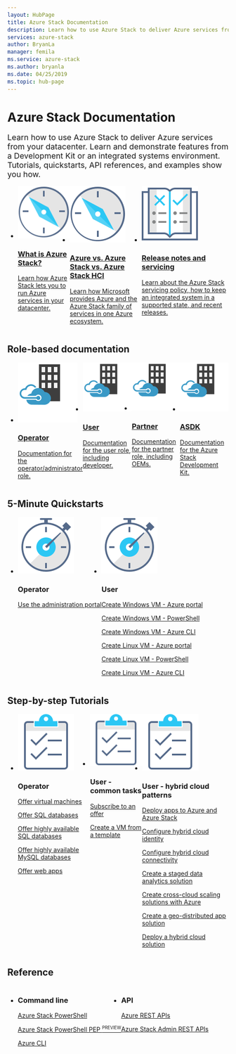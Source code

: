 ```yaml
---
layout: HubPage
title: Azure Stack Documentation
description: Learn how to use Azure Stack to deliver Azure services from your datacenter. Learn and demonstrate features from a Development Kit or an integrated systems environment. Tutorials, quickstarts, API references, and examples show you how to use Azure Stack and the APIs.
services: azure-stack
author: BryanLa
manager: femila
ms.service: azure-stack
ms.author: bryanla
ms.date: 04/25/2019
ms.topic: hub-page
---
```


<div id="main" class="v2">
<h1>Azure Stack Documentation</h1>
        <p style="font-size: 1.12rem;margin-bottom: 1rem;">Learn how to use Azure Stack to deliver Azure services from your datacenter. Learn and demonstrate features from a Development Kit or an integrated systems environment. Tutorials, quickstarts, API references, and examples show you how.</p>
<ul class="cardsY panelContent singlePanelContent" style="display:flex!important;">
        <li>
            <a href="/azure-stack/operator/azure-stack-overview">
                <div class="cardSize">
                    <div class="cardPadding">
                        <div class="card">
                            <div class="cardImageOuter">
                                <div class="cardImage">
                                    <img src="media/index/i_overview.svg" alt="" />
                                </div>
                            </div>
                            <div class="cardText">
                                <h3>What is Azure Stack?</h3>
                                <p>Learn how Azure Stack lets you to run Azure services in your datacenter.</p>
                            </div>
                        </div>
                    </div>
                </div>
            </a>
        </li>
        <li>
            <a href="/azure-stack/operator/compare-azure-azure-stack">
                <div class="cardSize">
                    <div class="cardPadding">
                        <div class="card">
                            <div class="cardImageOuter">
                                <div class="cardImage">
                                    <img src="media/index/i_overview.svg" alt="" />
                                </div>
                            </div>
                            <div class="cardText">
                                <h3>Azure vs. Azure Stack vs. Azure Stack HCI</h3>
                                <p>Learn how Microsoft provides Azure and the Azure Stack family of services in one Azure ecosystem.</p>
                            </div>
                        </div>
                    </div>
                </div>
            </a>
        </li>
        <li>
            <a href="/azure-stack/operator/azure-stack-servicing-policy">
                <div class="cardSize">
                    <div class="cardPadding">
                        <div class="card">
                            <div class="cardImageOuter">
                                <div class="cardImage">
                                    <img src="media/index/i_guidelines.svg" alt="" />
                                </div>
                            </div>
                            <div class="cardText">
                                <h3>Release notes and servicing</h3>
                                <p>Learn about the Azure Stack servicing policy, how to keep an integrated system in a supported state, and recent releases.</p>
                            </div>
                        </div>
                    </div>
                </div>
            </a>
        </li>
</ul>

<h2>Role-based documentation</h2>
<ul class="cardsM panelContent singlePanelContent cols cols4" style="display:flex!important;">
    <li>
        <a class="card" href="/azure-stack/operator/" data-linktype="external"><img class="cardImage" alt="" src="media/index/azure-stack.svg" data-linktype="external">
            <div class="cardText">
                <h3>Operator</h3>
                <p>Documentation for the operator/administrator role.</p>
            </div>
        </a>
    </li>
    <li>
        <a class="card" href="/azure-stack/user/" data-linktype="external"><img class="cardImage" alt="" src="media/index/azure-stack.svg" data-linktype="external">
            <div class="cardText">
                <h3>User</h3>
                <p>Documentation for the user role, including developer.</p>
            </div>
        </a>
    </li>
    <li>
        <a class="card" href="/azure-stack/partner/" data-linktype="external"><img class="cardImage" alt="" src="media/index/azure-stack.svg" data-linktype="external">
            <div class="cardText">
                <h3>Partner</h3>
                <p>Documentation for the partner role, including OEMs.</p>
            </div>
        </a>
    </li>
    <li>
        <a class="card" href="/azure-stack/asdk/" data-linktype="external"><img class="cardImage" alt="" src="media/index/azure-stack.svg" data-linktype="external">
            <div class="cardText">
                <h3>ASDK</h3>
                <p>Documentation for the Azure Stack Development Kit.</p>
            </div>
        </a>
    </li>
</ul>

<h2>5-Minute Quickstarts</h2>
<ul class="cardsF panelContent singlePanelContent cols cols3" style="display:flex!important;">
    <li>
        <div class="cardSize">
            <div class="cardPadding">
                <div class="card">
                    <div class="cardImageOuter">
                        <div class="cardImage">
                            <img src="media/index/i_quick-start.svg" alt="">
                        </div>
                    </div>
                    <div class="cardText">
                        <h3>Operator</h3>
                        <p><a href="/azure-stack/operator/azure-stack-manage-portals">Use the administration portal</a></p>
                    </div>
                </div>
            </div>
        </div>
    </li>
    <li>
        <div class="cardSize">
            <div class="cardPadding">
                <div class="card">
                    <div class="cardImageOuter">
                        <div class="cardImage">
                            <img src="media/index/i_quick-start.svg" alt="">
                        </div>
                    </div>
                    <div class="cardText">
                        <h3>User</h3>
                        <p><a href="/azure-stack/user/azure-stack-quick-windows-portal">Create Windows VM - Azure portal</a></p>
                        <p><a href="/azure-stack/user/azure-stack-quick-create-vm-windows-powershell">Create Windows VM - PowerShell</a></p>
                        <p><a href="/azure-stack/user/azure-stack-quick-create-vm-windows-cli">Create Windows VM - Azure CLI</a></p>
                        <p><a href="/azure-stack/user/azure-stack-quick-linux-portal">Create Linux VM - Azure portal</a></p>
                        <p><a href="/azure-stack/user/azure-stack-quick-create-vm-linux-powershell">Create Linux VM - PowerShell</a></p>
                        <p><a href="/azure-stack/user/azure-stack-quick-create-vm-linux-cli">Create Linux VM - Azure CLI</a></p>
                    </div>
                </div>
            </div>
        </div>
    </li>
</ul>

<h2>Step-by-step Tutorials</h2>
<ul class="cardsF panelContent singlePanelContent cols cols3" style="display:flex!important;">
    <li>
        <div class="cardSize">
            <div class="cardPadding">
                <div class="card">
                    <div class="cardImageOuter">
                        <div class="cardImage">
                            <img src="media/index/i_tasks.svg" alt="">
                        </div>
                    </div>
                    <div class="cardText">
                        <h3>Operator</h3>
                        <p><a href="/azure-stack/operator/azure-stack-tutorial-tenant-vm">Offer virtual machines</a></p>
                        <p><a href="/azure-stack/operator/azure-stack-tutorial-sql-server">Offer SQL databases</a></p>
                        <p><a href="/azure-stack/operator/azure-stack-tutorial-sql">Offer highly available SQL databases</a></p>
                        <p><a href="/azure-stack/operator/azure-stack-tutorial-mysql">Offer highly available MySQL databases</a></p>
                        <p><a href="/azure-stack/operator/azure-stack-tutorial-app-service">Offer web apps</a></p>
                    </div>
                </div>
            </div>
        </div>
    </li>
    <li>
        <div class="cardSize">
            <div class="cardPadding">
                <div class="card">
                    <div class="cardImageOuter">
                        <div class="cardImage">
                            <img src="media/index/i_tasks.svg" alt="">
                        </div>
                    </div>
                    <div class="cardText">
                        <h3>User - common tasks</h3>
                        <p><a href="/azure-stack/user/azure-stack-subscribe-services">Subscribe to an offer</a></p>
                        <p><a href="/azure-stack/user/azure-stack-create-vm-template">Create a VM from a template</a></p>
                    </div>
                </div>
            </div>
        </div>
    </li>    
    <li>
        <div class="cardSize">
            <div class="cardPadding">
                <div class="card">
                    <div class="cardImageOuter">
                        <div class="cardImage">
                            <img src="media/index/i_tasks.svg" alt="">
                        </div>
                    </div>
                    <div class="cardText">
                        <h3>User - hybrid cloud patterns</h3>
                        <p><a href="/azure-stack/user/azure-stack-solution-pipeline">Deploy apps to Azure and Azure Stack</a></p>
                        <p><a href="/azure-stack/user/azure-stack-solution-hybrid-identity">Configure hybrid cloud identity</a></p>
                        <p><a href="/azure-stack/user/azure-stack-solution-hybrid-connectivity">Configure hybrid cloud connectivity</a></p>
                        <p><a href="/azure-stack/user/azure-stack-solution-staged-data-analytics">Create a staged data analytics solution</a></p>
                        <p><a href="/azure-stack/user/azure-stack-solution-cloud-burst">Create cross-cloud scaling solutions with Azure</a></p>
                        <p><a href="/azure-stack/user/azure-stack-solution-geo-distributed">Create a geo-distributed app solution</a></p>
                        <p><a href="/azure-stack/user/azure-stack-solution-hybrid-cloud">Deploy a hybrid cloud solution</a></p>
                    </div>
                </div>
            </div>
        </div>
    </li>        
</ul>

<h2>Reference</h2>
<ul class="cardsF panelContent singlePanelContent" style="display:flex!important;">
    <li>
        <div class="cardSize">
            <div class="cardPadding">
                <div class="card">
                    <div class="cardText">
                        <h3>Command line</h3>
                        <p><a href="/powershell/azure/azure-stack/overview?view=azurestackps-1.2.10">Azure Stack PowerShell</a></p>
                        <p><a href="/azure-stack/"><span>Azure Stack PowerShell PEP&nbsp;<sup style="font-size:70%">PREVIEW</sup></span></a></p>
                        <p><a href="/cli/azure/?view=azure-cli-2017-03-09-profile">Azure CLI</a></p>
                    </div>
                </div>
            </div>
        </div>
    </li>
    <li>
        <div class="cardSize">
            <div class="cardPadding">
                <div class="card">
                    <div class="cardText">
                        <h3>API</h3>
						<p><a href="/rest/api/">Azure REST APIs</a></p>
						<p><a href="/rest/api/azure-stack/">Azure Stack Admin REST APIs</a></p>
                     </div>
                </div>
            </div>
        </div>
    </li>
</ul>
</div>
